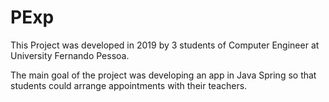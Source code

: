 # PExp

This Project was developed in 2019 by 3 students of Computer Engineer at University Fernando Pessoa.

The main goal of the project was developing an app in Java Spring so that students could arrange appointments with their teachers.
